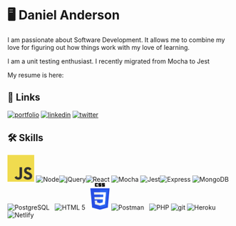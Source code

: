 # :desktop_computer: Daniel Anderson

I am passionate about Software Development. It allows me to combine my love for figuring out how things work with my love of learning.

I am a unit testing enthusiast. I recently migrated from Mocha to Jest

My resume is here:

## 🔗 Links

[![portfolio](https://img.shields.io/badge/my_portfolio-000?style=for-the-badge&logo=ko-fi&logoColor=white)](https://katherinempeterson.com/)
[![linkedin](https://img.shields.io/badge/linkedin-0A66C2?style=for-the-badge&logo=linkedin&logoColor=white)](https://www.linkedin.com/)
[![twitter](https://img.shields.io/badge/twitter-1DA1F2?style=for-the-badge&logo=twitter&logoColor=white)](https://twitter.com/)

## 🛠 Skills

<img src="logo-javascript.svg" alt="JavaScript"
	title="Plain old JavaScript" width="auto" height="60" /> ![Node](https://www.vectorlogo.zone/logos/nodejs/nodejs-horizontal.svg)![jQuery](https://www.vectorlogo.zone/logos/jquery/jquery-vertical.svg)![React](https://www.vectorlogo.zone/logos/reactjs/reactjs-ar21.svg) ![Mocha](https://www.vectorlogo.zone/logos/mochajs/mochajs-icon.svg) ![Jest](https://www.vectorlogo.zone/logos/jestjsio/jestjsio-ar21.svg)![Express](https://www.vectorlogo.zone/logos/expressjs/expressjs-ar21.svg) ![MongoDB](https://www.vectorlogo.zone/logos/mongodb/mongodb-ar21.svg) ![PostgreSQL](https://www.vectorlogo.zone/logos/postgresql/postgresql-vertical.svg) &nbsp;&nbsp;![HTML 5](https://www.vectorlogo.zone/logos/w3_html5/w3_html5-ar21.svg) &nbsp;&nbsp;<img src="css-logo-vector.svg" alt="css"
	title="CSS" width="auto" height="60" /> ![Postman](https://www.vectorlogo.zone/logos/getpostman/getpostman-ar21.svg) &nbsp;&nbsp;![PHP](https://www.vectorlogo.zone/logos/php/php-icon.svg) ![git](https://www.vectorlogo.zone/logos/git-scm/git-scm-ar21.svg) ![Heroku](https://www.vectorlogo.zone/logos/heroku/heroku-ar21.svg)![Netlify](https://www.vectorlogo.zone/logos/netlify/netlify-ar21.svg)
